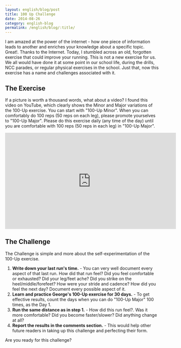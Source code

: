 ```yaml
---
layout: english/blog/post
title: 100 Up Challenge
date: 2014-08-26
category: english-blog
permalink: /english/blog/:title/
---
```


I am amazed at the power of the internet - how one piece of information leads to another and enriches your knowledge about a specific topic. Great!. Thanks to the Internet. Today, I stumbled across an old, forgotten exercise that could improve your running. This is not a new exercise for us. We all would have done it at some point in our school life, during the drills, NCC parades, or regular physical exercises in the school. Just that, now this exercise has a name and challenges associated with it.

## The Exercise

If a picture is worth a thousand words, what about a video? I found this video on YouTube, which clearly shows the Minor and Major variations of the 100-Up exercise. You can start with "100-Up Minor". When you can comfortably do 100 reps (50 reps on each leg), please promote yourselves to "100-Up Major". Please do this exercise daily (any time of the day) until you are comfortable with 100 reps (50 reps in each leg) in "100-Up Major".

<iframe width="560" height="315" src="https://www.youtube-nocookie.com/embed/by-rbM101XE?rel=0" frameborder="0" allow="autoplay; encrypted-media" allowfullscreen></iframe>

## The Challenge

The Challenge is simple and more about the self-experimentation of the 100-Up exercise.

1. **Write down your last run's time.** - You can very well document every aspect of that last run. How did that run feel? Did you feel comfortable or exhausted? Did your leg/feet ache? Did you strike on the heel/middle/forefeet? How were your stride and cadence? How did you feel the next day? Document every possible aspect of it.
2. **Learn and practice George's 100-Up exercise for 30 days.** - To get effective results, count the days when you can do "100-Up Major" 100 times, as the Day 1.
3. **Run the same distance as in step 1.** - How did this run feel?. Was it more comfortable? Did you become faster/slower? Did anything change at all?
4. **Report the results in the comments section.** - This would help other future readers in taking up this challenge and perfecting their form.

Are you ready for this challenge?
